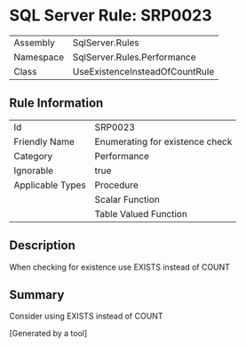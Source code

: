 # SQL Server Rule: SRP0023
  
|    |    |
|----|----|
| Assembly | SqlServer.Rules |
| Namespace | SqlServer.Rules.Performance |
| Class | UseExistenceInsteadOfCountRule |
  
## Rule Information
  
|    |    |
|----|----|
| Id | SRP0023 |
| Friendly Name | Enumerating for existence check |
| Category | Performance |
| Ignorable | true |
| Applicable Types | Procedure  |
|   | Scalar Function |
|   | Table Valued Function |
  
## Description
  
When checking for existence use EXISTS instead of COUNT
  
## Summary
  
Consider using EXISTS instead of COUNT
  
[Generated by a tool]
